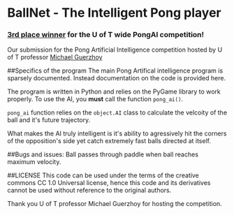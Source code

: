 # BallNet - The Intelligent Pong player

### [3rd place winner](http://www.cs.toronto.edu/~guerzhoy/pong2015/) for the U of T wide PongAI competition!

Our submission for the Pong Artificial Intelligence competition
hosted by U of T professor [Michael Guerzhoy](http://www.cs.toronto.edu/~guerzhoy/)

##Specifics of the program
The main Pong Artifical intelligence program is sparsely documented.
Instead documentation on the code is provided here.

The program is written in Python and relies on the PyGame library to work
properly. To use the AI, you **must** call the function `pong_ai()`.

`pong_ai` function relies on the `object.AI` class to calculate the velcoity
of the ball and it's future trajectory.

What makes the AI truly intelligent is it's ability to agressively hit the
corners of the opposition's side yet catch extremely fast balls directed at itself.

##Bugs and issues:
Ball passes through paddle when ball reaches maximum velocity.

##LICENSE
This code can be used under the terms of the creative commons
CC 1.0 Universal license, hence this code and its derivatives cannot be used
without reference to the original authors.

Thank you U of T professor Michael Guerzhoy for hosting the competition.
